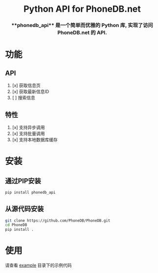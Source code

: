 <h1 style="text-align: center">Python API for PhoneDB.net</h1>

<h3 style="text-align: center">**phonedb_api** 是一个简单而优雅的 Python 库, 实现了访问 PhoneDB.net 的 API.</h3>

# 功能
## API
1. [x] 获取信息页
2. [x] 获取最新信息ID
3. [ ] 搜索信息

## 特性
1. [x] 支持异步调用
2. [x] 支持批量调用
3. [x] 支持本地数据库缓存

# 安装
## 通过PIP安装
```bash
pip install phonedb_api
```
## 从源代码安装
```bash
git clone https://github.com/PhoneDB/PhoneDB.git
cd PhoneDB
pip install .
```

# 使用
请查看 [example](example) 目录下的示例代码
